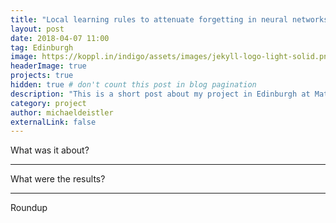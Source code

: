 ```yaml
---
title: "Local learning rules to attenuate forgetting in neural networks"
layout: post
date: 2018-04-07 11:00
tag: Edinburgh
image: https://koppl.in/indigo/assets/images/jekyll-logo-light-solid.png
headerImage: true
projects: true
hidden: true # don't count this post in blog pagination
description: "This is a short post about my project in Edinburgh at Matthias Hennig's group at the institute for Computational Neuroscience."
category: project
author: michaeldeistler
externalLink: false
---
```


What was it about?

---

What were the results?

---

Roundup
